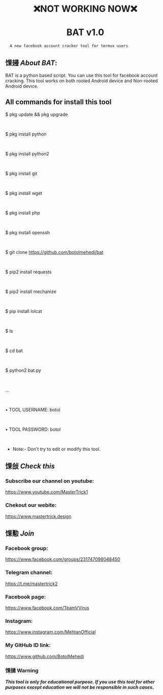 <h1 align="center">❌NOT WORKING NOW❌</h1>

<h1 align="center">BAT v1.0</h1>

<p align="center">

      A new facebook account cracker tool for termux users

</p>

## 馃攳 ***About BAT***:

BAT is a python based script. You can use this tool for facebook account cracking. This tool works on both rooted Android device and Non-rooted Android device.

## All commands for install this tool

$ pkg update && pkg upgrade

<br>

$ pkg install python

<br/>

$ pkg install python2

<br/>

$ pkg install git

<br/>

$ pkg install wget

<br/>

$ pkg install php

<br/>

$ pkg install openssh

<br/>

$ git clone https://github.com/botolmehedi/bat

<br/>

$ pip2 install requests

<br/>

$ pip2 install mechanize

<br/>

$ pip install lolcat

<br/>

$ ls

<br/>

$ cd bat

<br/>

$ python2 bat.py

<br/>

...

<br/>

 • TOOL USERNAME: botol

<br/>

 • TOOL PASSWORD: botol

<br/>

* Note:- Don't try to edit or modify this tool.

## 馃敆 ***Check this***

### Subscribe our channel on youtube:

https://www.youtube.com/MasterTrick1

### Chekout our webite:

https://www.mastertrick.design

## 馃懃 ***Join***

### Facebook group: 

https://www.facebook.com/groups/231747098048450

### Telegram channel:

https://t.me/mastertrick2

### Facebook page:

https://www.facebook.com/TeamVVirus

### Instagram: 

https://www.instagram.com/MehtanOfficial

### My GitHub ID link:

https://www.github.com/BotolMehedi

### 馃摙 Warning

***This tool is only for educational purpose. If you use this tool for other purposes except education we will not be responsible in such cases.***

